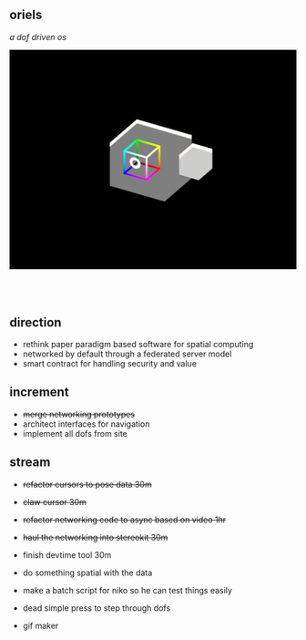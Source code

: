 ## oriels 
*a dof driven os*  

<img src='oriel.gif'>
<https://dofdev.org>

<br/>  <br/>  


## direction
- rethink paper paradigm based software for spatial computing
- networked by default through a federated server model
- smart contract for handling security and value

## increment
- ~~merge networking prototypes~~
- architect interfaces for navigation
- implement all dofs from site

## stream
- ~~refactor cursors to pose data 30m~~
- ~~claw cursor 30m~~
- ~~refactor networking code to async based on video 1hr~~
- ~~haul the networking into stereokit 30m~~
- finish devtime tool 30m
- do something spatial with the data
- make a batch script for niko so he can test things easily

- dead simple press to step through dofs
- gif maker